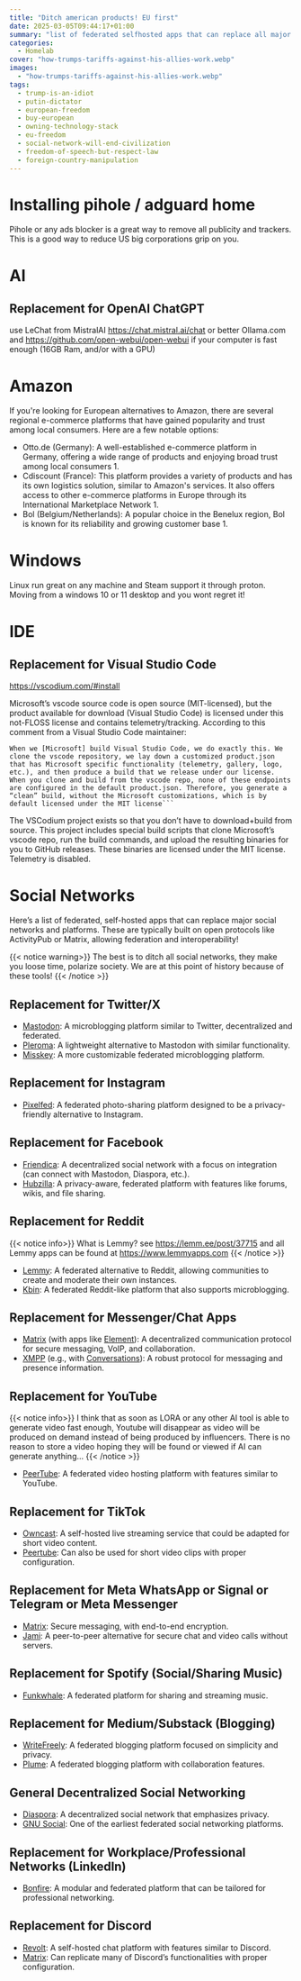 ```yaml
---
title: "Ditch american products! EU first"
date: 2025-03-05T09:44:17+01:00
summary: "list of federated selfhosted apps that can replace all major social network like x, Instagram, Facebook, reddit, messenger and other"
categories:
  - Homelab
cover: "how-trumps-tariffs-against-his-allies-work.webp"
images: 
  - "how-trumps-tariffs-against-his-allies-work.webp"
tags:
  - trump-is-an-idiot
  - putin-dictator
  - european-freedom
  - buy-european
  - owning-technology-stack
  - eu-freedom
  - social-network-will-end-civilization
  - freedom-of-speech-but-respect-law
  - foreign-country-manipulation
---
```


# Installing pihole / adguard home
Pihole or any ads blocker is a great way to remove all publicity and trackers. This is a good way to reduce US big corporations grip on you.

# AI
## Replacement for OpenAI ChatGPT
use LeChat from MistralAI https://chat.mistral.ai/chat
or better Ollama.com and https://github.com/open-webui/open-webui if your computer is fast enough (16GB Ram, and/or with a GPU)

# Amazon
If you're looking for European alternatives to Amazon, there are several regional e-commerce platforms that have gained popularity and trust among local consumers. Here are a few notable options:
* Otto.de (Germany): A well-established e-commerce platform in Germany, offering a wide range of products and enjoying broad trust among local consumers 1.
* Cdiscount (France): This platform provides a variety of products and has its own logistics solution, similar to Amazon's services. It also offers access to other e-commerce platforms in Europe through its International Marketplace Network 1.
* Bol (Belgium/Netherlands): A popular choice in the Benelux region, Bol is known for its reliability and growing customer base 1.

# Windows
Linux run great on any machine and Steam support it through proton. Moving from a windows 10 or 11 desktop and you wont regret it!

# IDE
## Replacement for Visual Studio Code
https://vscodium.com/#install

Microsoft’s vscode source code is open source (MIT-licensed), but the product available for download (Visual Studio Code) is licensed under this not-FLOSS license and contains telemetry/tracking. According to this comment from a Visual Studio Code maintainer:

```
When we [Microsoft] build Visual Studio Code, we do exactly this. We clone the vscode repository, we lay down a customized product.json that has Microsoft specific functionality (telemetry, gallery, logo, etc.), and then produce a build that we release under our license.
When you clone and build from the vscode repo, none of these endpoints are configured in the default product.json. Therefore, you generate a “clean” build, without the Microsoft customizations, which is by default licensed under the MIT license```
```
The VSCodium project exists so that you don’t have to download+build from source. This project includes special build scripts that clone Microsoft’s vscode repo, run the build commands, and upload the resulting binaries for you to GitHub releases. These binaries are licensed under the MIT license. Telemetry is disabled.

# Social Networks
Here’s a list of federated, self-hosted apps that can replace major social networks and platforms. These are typically built on open protocols like ActivityPub or Matrix, allowing federation and interoperability!

{{< notice warning>}} 
The best is to ditch all social networks, they make you loose time, polarize society. We are at this point of history because of these tools!
{{< /notice >}}

## Replacement for Twitter/X  
- [Mastodon](https://joinmastodon.org): A microblogging platform similar to Twitter, decentralized and federated.  
- [Pleroma](https://pleroma.social/): A lightweight alternative to Mastodon with similar functionality.  
- [Misskey](https://misskey-hub.net/en/): A more customizable federated microblogging platform.  

## Replacement for Instagram  
- [Pixelfed](https://pixelfed.org): A federated photo-sharing platform designed to be a privacy-friendly alternative to Instagram.  

## Replacement for Facebook  
- [Friendica](https://friendi.ca/): A decentralized social network with a focus on integration (can connect with Mastodon, Diaspora, etc.).  
- [Hubzilla](https://hubzilla.org/): A privacy-aware, federated platform with features like forums, wikis, and file sharing.  

## Replacement for Reddit  
{{< notice info>}} 
What is Lemmy? see https://lemm.ee/post/37715 and all Lemmy apps can be found at https://www.lemmyapps.com
{{< /notice >}} 

- [Lemmy](https://join-lemmy.org): A federated alternative to Reddit, allowing communities to create and moderate their own instances.  
- [Kbin](https://kbin.pub/): A federated Reddit-like platform that also supports microblogging.  

## Replacement for Messenger/Chat Apps  
- [Matrix](https://matrix.org/) (with apps like [Element](https://element.io/)): A decentralized communication protocol for secure messaging, VoIP, and collaboration.  
- [XMPP](https://xmpp.org) (e.g., with [Conversations](https://conversations.im/)): A robust protocol for messaging and presence information.  

## Replacement for YouTube 
{{< notice info>}} 
I think that as soon as LORA or any other AI tool is able to generate video fast enough, Youtube will disappear as video will be produced on demand instead of being produced by influencers. There is no reason to store a video hoping they will be found or viewed if AI can generate anything... 
{{< /notice >}} 
- [PeerTube](https://joinpeertube.org/): A federated video hosting platform with features similar to YouTube.  

## Replacement for TikTok  
- [Owncast](https://owncast.online/): A self-hosted live streaming service that could be adapted for short video content.  
- [Peertube](https://joinpeertube.org/): Can also be used for short video clips with proper configuration.  

## Replacement for Meta WhatsApp or Signal or Telegram or Meta Messenger
- [Matrix](https://matrix.org/): Secure messaging, with end-to-end encryption.  
- [Jami](https://jami.net/): A peer-to-peer alternative for secure chat and video calls without servers.  

## Replacement for Spotify (Social/Sharing Music)  
- [Funkwhale](https://funkwhale.audio/): A federated platform for sharing and streaming music.  

## Replacement for Medium/Substack (Blogging)  
- [WriteFreely](https://writefreely.org/): A federated blogging platform focused on simplicity and privacy.  
- [Plume](https://joinplume.org/): A federated blogging platform with collaboration features.  

## General Decentralized Social Networking  
- [Diaspora](https://diasporafoundation.org/): A decentralized social network that emphasizes privacy.  
- [GNU Social](https://gnu.io/social/): One of the earliest federated social networking platforms.  

## Replacement for Workplace/Professional Networks (LinkedIn)  
- [Bonfire](https://bonfirenetworks.org/): A modular and federated platform that can be tailored for professional networking.  

## Replacement for Discord  
- [Revolt](https://revolt.chat/): A self-hosted chat platform with features similar to Discord.  
- [Matrix](https://matrix.org/): Can replicate many of Discord’s functionalities with proper configuration.